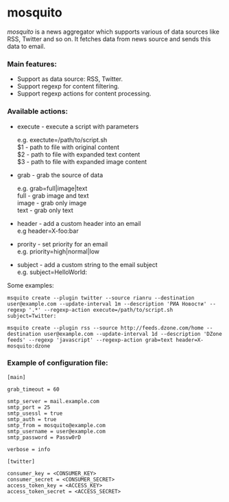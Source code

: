 
# mosquito

*mosquito* is a news aggregator which supports various of data sources like RSS, Twitter and so on. It fetches data from news source and sends this data to email.  

### Main features:

* Support as data source: RSS, Twitter.
* Support regexp for content filtering.
* Support regexp actions for content processing.

### Available actions:

* execute - execute a script with parameters  
    
  e.g. exectute=/path/to/script.sh  
  $1 - path to file with original content  
  $2 - path to file with expanded text content  
  $3 - path to file with expanded image content
  
* grab - grab the source of data  
    
  e.g. grab=full|image|text  
  full - grab image and text  
  image - grab only image  
  text - grab only text
  
* header - add a custom header into an email  
  e.g header=X-foo:bar
  
* prority - set priority for an email  
  e.g. priority=high|normal|low

* subject - add a custom string to the email subject  
  e.g. subject=HelloWorld: 

Some examples:

```
msquito create --plugin twitter --source rianru --destination user@example.com --update-interval 1m --description 'РИА Новости' --regexp '.*' --regexp-action execute=/path/to/script.sh subject=Twitter: 
```

```
msquito create --plugin rss --source http://feeds.dzone.com/home --destination user@example.com --update-interval 1d --description 'DZone feeds' --regexp 'javascript' --regexp-action grab=text header=X-mosquito:dzone 
```

### Example of configuration file:

```
[main]

grab_timeout = 60

smtp_server = mail.example.com
smtp_port = 25
smtp_usessl = true
smtp_auth = true
smtp_from = mosquito@example.com
smtp_username = user@example.com
smtp_password = Passw0rD

verbose = info

[twitter]

consumer_key = <CONSUMER_KEY>
consumer_secret = <CONSUMER_SECRET>
access_token_key = <ACCESS_KEY>
access_token_secret = <ACCESS_SECRET>

```

